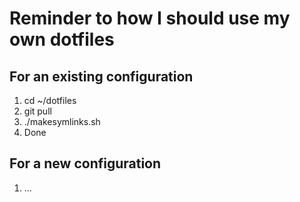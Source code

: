# Reminder to how I should use my own dotfiles

For an existing configuration
-----------------------------
1. cd ~/dotfiles
2. git pull
3. ./makesymlinks.sh
4. Done

For a new configuration
-----------------------
1. ...

